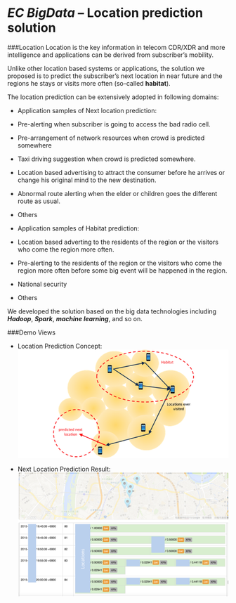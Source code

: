 # ***EC BigData*** – Location prediction solution

###Location
Location is the key information in telecom CDR/XDR and more intelligence and applications can be derived from subscriber’s mobility. 

Unlike other location based systems or applications, the solution we proposed is to predict the subscriber’s next location in near future and the regions he stays or visits more often (so-called **habitat**). 

The location prediction can be extensively adopted in following domains:
- Application samples of Next location prediction:
-	Pre-alerting when subscriber is going to access the bad radio cell.
-	Pre-arrangement of network resources when crowd is predicted somewhere
-	Taxi driving suggestion when crowd is predicted somewhere.
-	Location based advertising to attract the consumer before he arrives or change his original mind to the new destination.
-	Abnormal route alerting when the elder or children goes the different route as usual.
-	Others

- Application samples of Habitat prediction:
-	Location based adverting to the residents of the region or the visitors who come the region more often.
-	Pre-alerting to the residents of the region or the visitors who come the region more often before some big event will be happened in the region.
-	National security
-	Others

We developed the solution based on the big data technologies including ***Hadoop***, ***Spark***, ***machine learning***, and so on.

###Demo Views
- Location Prediction Concept:
![](imgs/d.png)

- Next Location Prediction Result:
![](imgs/e.png)